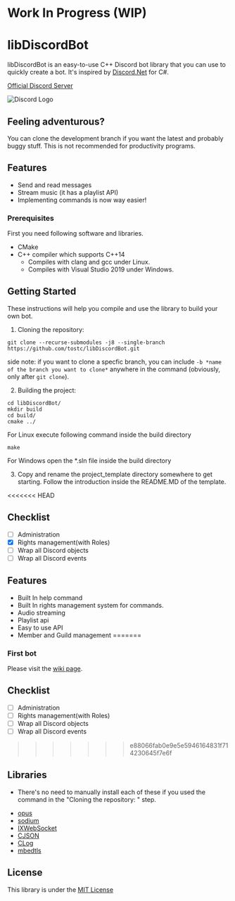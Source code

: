 # Work In Progress (WIP)
# libDiscordBot
libDiscordBot is an easy-to-use C++ Discord bot library that you can use to quickly create a bot. It's inspired by [Discord.Net](https://github.com/discord-net/Discord.Net) for C#.

[Official Discord Server](https://discord.gg/4yu7uR2)

![Discord Logo](https://discord.com/assets/fc0b01fe10a0b8c602fb0106d8189d9b.png)

## Feeling adventurous?
  You can clone the development branch if you want the latest and probably buggy stuff. This is not recommended for productivity programs.

## Features
* Send and read messages
* Stream music (it has a playlist API)
* Implementing commands is now way easier!

### Prerequisites
First you need following software and libraries.

* CMake
* C++ compiler which supports C++14
    * Compiles with clang and gcc under Linux.
    * Compiles with Visual Studio 2019 under Windows.

## Getting Started
These instructions will help you compile and use the library to build your own bot.

1. Cloning the repository:

```
git clone --recurse-submodules -j8 --single-branch https://github.com/tostc/libDiscordBot.git
```
side note: if you want to clone a specfic branch, you can include `-b *name of the branch you want to clone*` anywhere in the command (obviously, only after `git clone`).

2. Building the project:

```
cd libDiscordBot/
mkdir build
cd build/
cmake ../
```

For Linux execute following command inside the build directory
```
make
```

For Windows open the *.sln file inside the build directory

3. Copy and rename the project_template directory somewhere to get starting. Follow the introduction inside the README.MD of the template.

<<<<<<< HEAD
## Checklist
- [ ] Administration
- [x] Rights management(with Roles)
- [ ] Wrap all Discord objects
- [ ] Wrap all Discord events

## Features
- Built In help command
- Built In rights management system for commands.
- Audio streaming
- Playlist api
- Easy to use API
- Member and Guild management
=======
### First bot

Please visit the [wiki page](https://github.com/tostc/libDiscordBot/wiki/Your-first-bot).

## Checklist
- [ ] Administration
- [ ] Rights management(with Roles)
- [ ] Wrap all Discord objects
- [ ] Wrap all Discord events
>>>>>>> e88066fab0e9e5e5946164831f714230645f7e6f

## Libraries
* There's no need to manually install each of these if you used the command in the "Cloning the repository: " step.
- [opus](https://github.com/xiph/opus)
- [sodium](https://github.com/jedisct1/libsodium)
- [IXWebSocket](https://github.com/machinezone/IXWebSocket)
- [CJSON](https://github.com/tostc/CJSON)
- [CLog](https://github.com/tostc/CLog)
- [mbedtls](https://github.com/ARMmbed/mbedtls)

## License
This library is under the [MIT License](LICENSE.txt)
